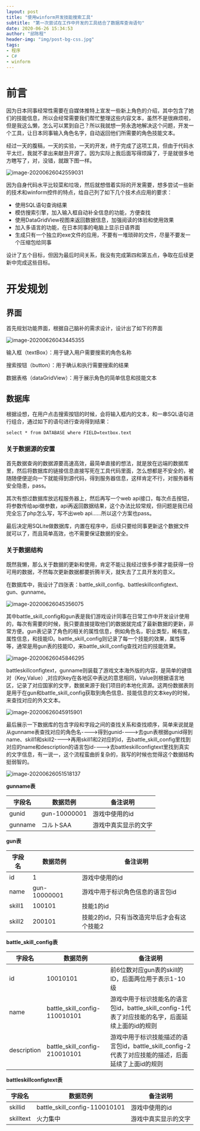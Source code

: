 ```yaml
---
layout: post
title: "使用winform开发技能搜索工具"
subtitle: "第一次尝试在工作中开发的工具结合了数据库查询语句"
date: 2020-06-26 15:34:53
author: "邱陈程"
header-img: "img/post-bg-css.jpg"
tags:
- 程序
- C#
- winform
---
```



# 前言

因为日本同事经常性需要在自媒体推特上宣发一些新上角色的介绍，其中包含了她们的技能信息，所以会经常需要我们帮忙整理这些内容文本，虽然不是很麻烦啦，但是我这么懒，怎么可以累到自己？所以我就想一劳永逸地解决这个问题，开发一个工具，让日本同事输入角色名字，自动返回他们所需要的角色技能文本。

经过一天的腹稿，一天的实验，一天的开发，终于完成了这项工具，但由于代码水平太烂，我就不拿出来献丑开源了。因为实际上我后面写得烦躁了，于是就很多地方瞎写了，对，没错，就跟下图一样。

![image-20200626042559031](/img/inpost/2020-06-26-DevelopSkillSearchToolByWinform/image-20200626042559031.png)

因为自身代码水平比较菜和垃圾，然后就想借着实际的开发需要，想多尝试一些新的技术和winform控件的特点，给自己列了如下几个技术点应用的要求：

- 使用SQL语句查询结果
- 模仿搜索引擎，加入输入框自动补全信息的功能，方便查找
- 使用DataGridView视图来返回数据信息，加强阅读的体验和使用效果
- 加入多语言的功能，在日本同事的电脑上显示日语界面
- 生成只有一个独立的exe文件的应用，不要有一堆琐碎的文件，尽量不要发一个压缩包给同事

设计了五个目标，但因为最后时间关系，我没有完成第四和第五点，争取在后续更新中完成这些目标。

# 开发规划

## 界面

首先规划功能界面，根据自己脑补的需求设计，设计出了如下的界面

![image-20200626043445355](/img/inpost/2020-06-26-DevelopSkillSearchToolByWinform/image-20200626043445355.png)

输入框（textBox）：用于键入用户需要搜索的角色名称

搜索按钮（button）：用于确认和执行需要搜索的结果

数据表格（dataGridView）：用于展示角色的简单信息和技能文本

## 数据库

根据设想，在用户点击搜索按钮的时候，会将输入框内的文本，和一串SQL语句进行组合，通过如下的语句进行查询得到结果：

```sqlite
select * from DATABASE where FIELD=textbox.text
```

### 关于数据源的安置

首先数据查询的数据源要高速高效，最简单直接的想法，就是放在远端的数据库里，然后将数据库的链接信息直接写死在工具代码里面，怎么想都是不安全的，被随随便便逆向一下就能得到源代码，得到服务器信息，这样肯定不行，对服务器有安全隐患，pass。

其次有想过数据库放远程服务器上，然后再写一个web api接口，每次点击按钮，将参数传给api做参数，api再返回数据结果，这个办法比较常规，但问题是我已经完全忘了php怎么写，写不出web api……所以这个方案也pass。

最后决定用SQLite做数据库，内置在程序中，后续只要给同事更新这个数据文件就可以了，而且简单高效，也不需要保证数据的安全。

### 关于数据结构

既然我懒，那么关于数据的更新和使用，肯定不能让我经过很多步骤才能获得一份可用的数据，不然每次更新数据都要折腾半天，就失去了工具开发的意义。

在数据库中，我设计了四张表：battle_skill_config、battleskillconfigtext、gun、gunname。

![image-20200626045356075](/img/inpost/2020-06-26-DevelopSkillSearchToolByWinform/image-20200626045356075.png)

其中battle_skill_config和gun表是我们游戏设计同事在日常工作中开发设计使用的，每次有需要的时候，我只要直接提取他们的数据就完成了最新数据的更新，非常方便。gun表记录了角色的相关的属性信息，例如角色名，职业类型，稀有度，属性信息，和技能ID。battle_skill_config则记录了每一个技能的效果，属性等等，通常是用gun表的技能ID，来battle_skill_config查找对应的技能效果。

![image-20200626045846295](/img/inpost/2020-06-26-DevelopSkillSearchToolByWinform/image-20200626045846295.png)

battleskillconfigtext，gunname则装载了游戏文本海外版的内容，是简单的键值对（Key,Value）,对应的key在各地区中表达的意思相同，Value则根据语言地区，记录了对应国家的文字，数据来源于我们项目的本地化资源。这两份数据表则是用于在gun和battle_skill_config获取到角色信息、技能信息的文本key的时候，来查找对应的外文文本。

![image-20200626045915901](/img/inpost/2020-06-26-DevelopSkillSearchToolByWinform/image-20200626045915901.png)

最后展示一下数据库的包含字段和字段之间的查找关系和查找顺序，简单来说就是从gunname表查找对应的角色名---->得到gunid---->去gun表根据gunid得到name、skill1和skill2---->再用skill1和2对应的id，去battle_skill_config里找到对应的name和description的语言包id---->去battleskillconfigtext里找到真实的文字信息，有一说一，这个流程蛮曲折复杂的，我写的时候也觉得这个数据结构挺弱智的。

![image-20200626051518137](/img/inpost/2020-06-26-DevelopSkillSearchToolByWinform/image-20200626051518137.png)

**gunname表**

| 字段名  | 数据范例     | 备注说明             |
| ------- | ------------ | -------------------- |
| gunid   | gun-10000001 | 游戏中使用的id       |
| gunname | コルトSAA    | 游戏中真实显示的文字 |

**gun表**

| 字段名 | 数据范例     | 备注说明                                   |
| ------ | ------------ | ------------------------------------------ |
| id     | 1            | 游戏中使用的id                             |
| name   | gun-10000001 | 游戏中用于标识角色信息的语言包id           |
| skill1 | 100101       | 技能1的id                                  |
| skill2 | 200101       | 技能2的id，只有当改造完毕后才会有这个技能2 |

**battle_skill_config表**

| 字段名      | 数据范例                      | 备注说明                                                     |
| ----------- | ----------------------------- | ------------------------------------------------------------ |
| id          | 10010101                      | 前6位数对应gun表的skill的ID，后面两位用于表示1-10级          |
| name        | battle_skill_config-110010101 | 游戏中用于标识技能名的语言包id，battle_skill_config-1代表了对应技能的名字，后面延续上面的id的规则 |
| description | battle_skill_config-210010101 | 游戏中用于标识技能描述的语言包id，battle_skill_config-2代表了对应技能的描述，后面延续了上面id的规则 |

**battleskillconfigtext表**

| 字段名    | 数据范例                      | 备注说明             |
| --------- | ----------------------------- | -------------------- |
| skillid   | battle_skill_config-110010101 | 游戏中使用的id       |
| skilltext | 火力集中                      | 游戏中真实显示的文字 |

